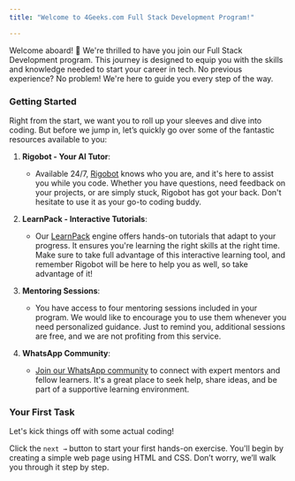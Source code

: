 ```yaml
---
title: "Welcome to 4Geeks.com Full Stack Development Program!"

---
```


Welcome aboard! 🎉 We're thrilled to have you join our Full Stack Development program. This journey is designed to equip you with the skills and knowledge needed to start your career in tech. No previous experience? No problem! We're here to guide you every step of the way.

### Getting Started

Right from the start, we want you to roll up your sleeves and dive into coding. But before we jump in, let’s quickly go over some of the fantastic resources available to you:

1. **Rigobot - Your AI Tutor**:
   - Available 24/7, [Rigobot](https://4geeks.com/rigobot) knows who you are, and it's here to assist you while you code. Whether you have questions, need feedback on your projects, or are simply stuck, Rigobot has got your back. Don't hesitate to use it as your go-to coding buddy.

2. **LearnPack - Interactive Tutorials**:
   - Our [LearnPack](https://4geeks.com/learnpack) engine offers hands-on tutorials that adapt to your progress. It ensures you're learning the right skills at the right time. Make sure to take full advantage of this interactive learning tool, and remember Rigobot will be here to help you as well, so take advantage of it!

3. **Mentoring Sessions**:
   - You have access to four mentoring sessions included in your program. We would like to encourage you to use them whenever you need personalized guidance. Just to remind you, additional sessions are free, and we are not profiting from this service.

4. **WhatsApp Community**:
   - [Join our WhatsApp community](https://chat.whatsapp.com/CBppI0ulMt8Dx4Fsw9AreG) to connect with expert mentors and fellow learners. It's a great place to seek help, share ideas, and be part of a supportive learning environment.

### Your First Task

Let's kick things off with some actual coding! 

Click the `next →` button to start your first hands-on exercise. You'll begin by creating a simple web page using HTML and CSS. Don’t worry, we’ll walk you through it step by step.
